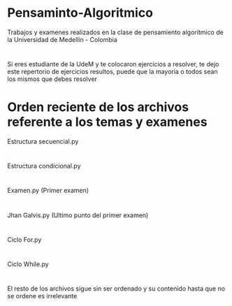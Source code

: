 # Pensaminto-Algoritmico
Trabajos y examenes realizados en la clase de pensamiento algorítmico de la Universidad de Medellín - Colombia
#
Si eres estudiante de la UdeM y te colocaron ejercicios a resolver, te dejo este repertorio de ejercicios resultos, puede que la mayoria o todos sean los mismos que debes resolver
# Orden reciente de los archivos referente a los temas y examenes
Estructura secuencial.py
#
Estructura condicional.py
#
Examen.py (Primer examen)
#
Jhan Galvis.py (Ultimo punto del primer examen)
#
Ciclo For.py
#
Ciclo While.py
#
El resto de los archivos sigue sin ser ordenado y su contenido hasta que no se ordene es irrelevante
